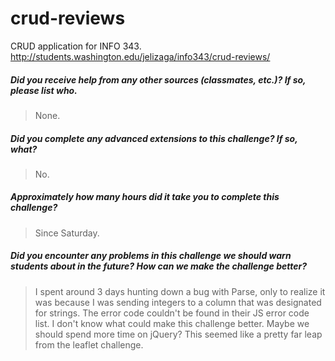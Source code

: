 # crud-reviews
CRUD application for INFO 343.
http://students.washington.edu/jelizaga/info343/crud-reviews/

##### Did you receive help from any other sources (classmates, etc.)? If so, please list who. #####
> None.
##### Did you complete any advanced extensions to this challenge? If so, what? #####
> No.
##### Approximately how many hours did it take you to complete this challenge? #####
> Since Saturday.
##### Did you encounter any problems in this challenge we should warn students about in the future? How can we make the challenge better? #####
> I spent around 3 days hunting down a bug with Parse, only to realize it was because I was sending
integers to a column that was designated for strings. The error code couldn't be found in their JS
error code list. I don't know what could make this challenge better. Maybe we should spend more
time on jQuery? This seemed like a pretty far leap from the leaflet challenge.